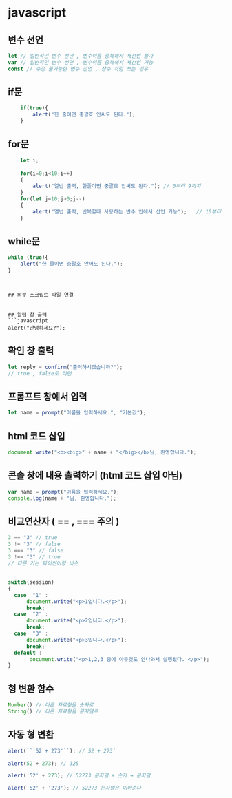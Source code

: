 # javascript

## 변수 선언
```javascript
let // 일반적인 변수 선언 , 변수이름 중복해서 재선언 불가
var // 일반적인 변수 선언 , 변수이름 중복해서 재선언 가능
const // 수정 불가능한 변수 선언 , 상수 처럼 쓰는 경우 
```
## if문 
```javascript
	if(true){
		alert("한 줄이면 중괄호 안써도 된다.");
	}
```
## for문 
```javascript
	let i;
	
	for(i=0;i<10;i++)
	{
		alert("열번 출력, 한줄이면 중괄호 안써도 된다."); // 0부터 9까지
	}
	for(let j=10;j>0;j--)
	{
		alert("열번 출력, 반복할때 사용하는 변수 안에서 선언 가능");   // 10부터 1까지
	}
```
## while문
```javascript
while (true){
	alert("한 줄이면 중괄호 안써도 된다.");
}



## 외부 스크립트 파일 연결
```
<script src="파일경로"></script>
```

## 알림 창 출력
```javascript
alert("안녕하세요?");
```

##  확인 창 출력

```javascript
let reply = confirm("출력하시겠습니까?"); 
// true , false로 리턴
```

## 프롬프트 창에서 입력
```javascript
let name = prompt("이름을 입력하세요.", "기본값");
```
## html 코드 삽입
```javascript
document.write("<b><big>" + name + "</big></b>님, 환영합니다.");
```

## 콘솔 창에 내용 출력하기 (html 코드 삽입 아님)
```javascript
var name = prompt("이름을 입력하세요."); 
console.log(name + "님, 환영합니다.");
```

##  비교연산자 ( ==  ,  ===  주의 )
```javascript
3 == "3" // true 
3 != "3" // false 
3 === "3" // false 
3 !== "3" // true
// 다른 거는 파이썬이랑 비슷
```

##  
```javascript
switch(session) 
{ 
  case  "1" : 
	  document.write("<p>1입니다.</p>"); 
	  break; 
  case  "2" : 
	  document.write("<p>2입니다.</p>"); 
	  break; 
  case  "3" : 
	  document.write("<p>3입니다.</p>"); 
	  break;
  default :
	   document.write("<p>1,2,3 중에 아무것도 안나와서 실행됬다. </p>");
}


```

##  형 변환 함수
```javascript
Number() // 다른 자료형을 숫자로 
String() // 다른 자료형을 문자열로
```

##  자동 형 변환
```javascript
alert(``'52 + 273'``); // 52 + 273`

alert(52 + 273); // 325

alert('52' + 273); // 52273 문자열 + 숫자 → 문자열

alert('52' + '273'); // 52273 문자열은 이어준다
```
